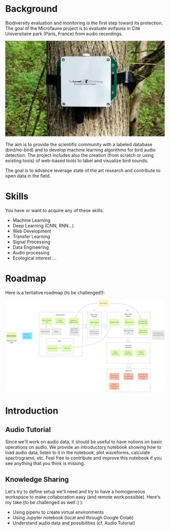 # Background

Biodiversity evaluation and monitoring is the first step toward its protection. The goal of the Microfaune project is to evaluate avifauna in Cité Universitaire park (Paris, France) from audio recordings.

![swift](images/swift.jpg)

The aim is to provide the scientific community with a labeled database (bird/no-bird) and to develop machine learning algorithms for bird audio detection. The project includes also the creation (from scratch or using existing tools) of web-based tools to label and visualize bird sounds.

The goal is to advance leverage state of the art research and contribute to open data in the field.

# Skills

You have or want to acquire any of these skills:

- Machine Learning
- Deep Learning (CNN, RNN...)
- Web Development
- Transfer Learning
- Signal Processing
- Data Engineering
- Audio processing
- Ecological interest
...

# Roadmap

Here is a tentative roadmap (to be challenged!):

![roadmap](images/roadmap.png)

# Introduction

## Audio Tutorial

Since we'll work on audio data, it should be useful to have notions on basic operations on audio. We provide an introductory notebook showing how to load audio data, listen to it in the notebook, plot waveforms, calculate spectrograms, etc. Feel free to contribute and improve this notebook if you see anything that you think is missing.

## Knowledge Sharing

Let's try to define setup we'll need and try to have a homogeneous workspace to make collaboration easy (and remote work possible). Here's my take (to be challenged as well :) ):

- Using pipenv to create virtual environments
- Using Jupyter notebook (local and through Google Colab)
- Understand audio data and possibilities (cf. Audio Tutorial)
